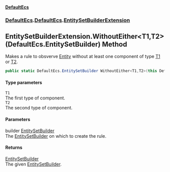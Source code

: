 #### [DefaultEcs](./index.md 'index')
### [DefaultEcs](./index.md 'index').[DefaultEcs](./DefaultEcs.md 'DefaultEcs').[EntitySetBuilderExtension](./DefaultEcs-EntitySetBuilderExtension.md 'DefaultEcs.EntitySetBuilderExtension')
## EntitySetBuilderExtension.WithoutEither&lt;T1,T2&gt;(DefaultEcs.EntitySetBuilder) Method
Makes a rule to obsverve [Entity](./DefaultEcs-Entity.md 'DefaultEcs.Entity') without at least one component of type [T1](#DefaultEcs-EntitySetBuilderExtension-WithoutEither-T1_T2-(DefaultEcs-EntitySetBuilder)-T1 'DefaultEcs.EntitySetBuilderExtension.WithoutEither&lt;T1,T2&gt;(DefaultEcs.EntitySetBuilder).T1') or [T2](#DefaultEcs-EntitySetBuilderExtension-WithoutEither-T1_T2-(DefaultEcs-EntitySetBuilder)-T2 'DefaultEcs.EntitySetBuilderExtension.WithoutEither&lt;T1,T2&gt;(DefaultEcs.EntitySetBuilder).T2').  
```C#
public static DefaultEcs.EntitySetBuilder WithoutEither<T1,T2>(this DefaultEcs.EntitySetBuilder builder);
```
#### Type parameters
<a name='DefaultEcs-EntitySetBuilderExtension-WithoutEither-T1_T2-(DefaultEcs-EntitySetBuilder)-T1'></a>
`T1`  
The first type of component.  
<a name='DefaultEcs-EntitySetBuilderExtension-WithoutEither-T1_T2-(DefaultEcs-EntitySetBuilder)-T2'></a>
`T2`  
The second type of component.  
#### Parameters
<a name='DefaultEcs-EntitySetBuilderExtension-WithoutEither-T1_T2-(DefaultEcs-EntitySetBuilder)-builder'></a>
builder [EntitySetBuilder](./DefaultEcs-EntitySetBuilder.md 'DefaultEcs.EntitySetBuilder')  
The [EntitySetBuilder](./DefaultEcs-EntitySetBuilder.md 'DefaultEcs.EntitySetBuilder') on which to create the rule.  
#### Returns
[EntitySetBuilder](./DefaultEcs-EntitySetBuilder.md 'DefaultEcs.EntitySetBuilder')  
The given [EntitySetBuilder](./DefaultEcs-EntitySetBuilder.md 'DefaultEcs.EntitySetBuilder').  
